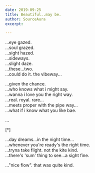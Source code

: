 ```yaml
---
date: 2019-09-25
title: Beautiful..may be.
author: SourceAura
excerpt: 

---
```


...eye gazed.  
...soul grazed.  
...sight hazed.  
...sideways.  
...slight daze.  
...these...two.  
...could do it. the vibeway...

...given the chance.  
...who knows what i might say.  
...wanna i love you the right way.  
...real. royal. rare...  
...meets proper with the pipe way...  
...what if i know what you like bae.

...

[*]

...day dreams...in the night time...  
...whenever you're ready's the right time.  
...tryna take flight. not the kite kind.  
...there's 'sum' thing to see...a sight fine.  

..."nice flow". that was quite kind.
